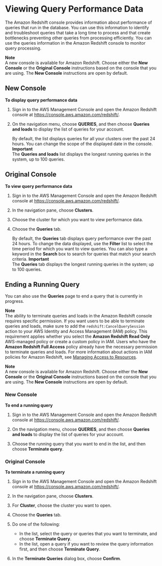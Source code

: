 # Viewing Query Performance Data<a name="performance-metrics-queries"></a>

 The Amazon Redshift console provides information about performance of queries that run in the database\. You can use this information to identify and troubleshoot queries that take a long time to process and that create bottlenecks preventing other queries from processing efficiently\. You can use the queries information in the Amazon Redshift console to monitor query processing\. 

**Note**  
A new console is available for Amazon Redshift\. Choose either the **New Console** or the **Original Console** instructions based on the console that you are using\. The **New Console** instructions are open by default\.

## New Console<a name="metric-queries-overview"></a>

**To display query performance data**

1. Sign in to the AWS Management Console and open the Amazon Redshift console at [https://console\.aws\.amazon\.com/redshift/](https://console.aws.amazon.com/redshift/)\.

1. On the navigation menu, choose **QUERIES**, and then choose **Queries and loads** to display the list of queries for your account\. 

   By default, the list displays queries for all your clusters over the past 24 hours\. You can change the scope of the displayed date in the console\. 
**Important**  
The **Queries and loads** list displays the longest running queries in the system, up to 100 queries\.

## Original Console<a name="metric-queries-overview-originalconsole"></a>

**To view query performance data**

1. Sign in to the AWS Management Console and open the Amazon Redshift console at [https://console\.aws\.amazon\.com/redshift/](https://console.aws.amazon.com/redshift/)\.

1. In the navigation pane, choose **Clusters**\.

1. Choose the cluster for which you want to view performance data\.

1. Choose the **Queries** tab\.

   By default, the **Queries** tab displays query performance over the past 24 hours\. To change the data displayed, use the **Filter** list to select the time period for which you want to view queries\. You can also type a keyword in the **Search** box to search for queries that match your search criteria\.
**Important**  
The **Queries** tab displays the longest running queries in the system; up to 100 queries\.

## Ending a Running Query<a name="terminate-queries"></a>

You can also use the **Queries** page to end a query that is currently in progress\.

**Note**  
The ability to terminate queries and loads in the Amazon Redshift console requires specific permission\. If you want users to be able to terminate queries and loads, make sure to add the `redshift:CancelQuerySession` action to your AWS Identity and Access Management \(IAM\) policy\. This requirement applies whether you select the **Amazon Redshift Read Only** AWS\-managed policy or create a custom policy in IAM\. Users who have the **Amazon Redshift Full Access** policy already have the necessary permission to terminate queries and loads\. For more information about actions in IAM policies for Amazon Redshift, see [Managing Access to Resources](redshift-iam-access-control-overview.md#redshift-iam-accesscontrol-managingaccess)\.

**Note**  
A new console is available for Amazon Redshift\. Choose either the **New Console** or the **Original Console** instructions based on the console that you are using\. The **New Console** instructions are open by default\.

### New Console<a name="metric-queries-terminate"></a>

**To end a running query**

1. Sign in to the AWS Management Console and open the Amazon Redshift console at [https://console\.aws\.amazon\.com/redshift/](https://console.aws.amazon.com/redshift/)\.

1. On the navigation menu, choose **QUERIES**, and then choose **Queries and loads** to display the list of queries for your account\. 

1. Choose the running query that you want to end in the list, and then choose **Terminate query**\. 

### Original Console<a name="metric-queries-terminate-originalconsole"></a>

**To terminate a running query**

1. Sign in to the AWS Management Console and open the Amazon Redshift console at [https://console\.aws\.amazon\.com/redshift/](https://console.aws.amazon.com/redshift/)\.

1. In the navigation pane, choose **Clusters**\.

1. For **Cluster**, choose the cluster you want to open\.

1. Choose the **Queries** tab\.

1. Do one of the following:
   + In the list, select the query or queries that you want to terminate, and choose **Terminate Query**\.
   + In the list, open a query if you want to review the query information first, and then choose **Terminate Query**\.

1. In the **Terminate Queries** dialog box, choose **Confirm**\.